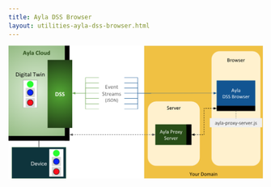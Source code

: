 ```yaml
---
title: Ayla DSS Browser
layout: utilities-ayla-dss-browser.html
---
```


<div class="row hspace">
<div class="col-lg-8 col-md-10 col-sm-12">
<img class="img-fluid" src="ayla-dss-browser.png">
</div>
</div>